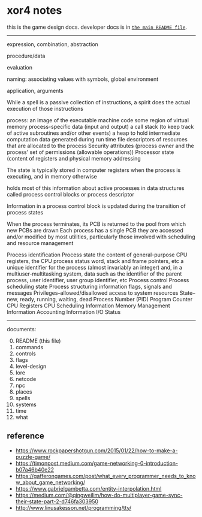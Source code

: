 # xor4 notes 

this is the game design docs.
developer docs is in [`the main README file`](../README.md). 

---


expression, combination, abstraction

procedure/data

evaluation

naming: associating values with symbols, global environment

application,
arguments


While a spell is a passive collection of instructions, a spirit does the actual execution of those instructions

process:
an image of the executable machine code
some region of virtual memory
process-specific data (input and output)
a call stack (to keep track of active subroutines and/or other events)
a heap to hold intermediate computation data generated during run time
file descriptors of resources that are allocated to the process
Security attributes (process owner and the process' set of permissions (allowable operations))
Processor state (content of registers and physical memory addressing

The state is typically stored in computer registers when the process is executing, and in memory otherwise

holds most of this information about active processes in data structures called process control blocks or process descriptor

Information in a process control block is updated during the transition of process states

When the process terminates, its PCB is returned to the pool from which new PCBs are drawn
Each process has a single PCB
they are accessed and/or modified by most utilities, particularly those involved with scheduling and resource management

Process identification
Process state
  the content of general-purpose CPU registers, the CPU process status word, stack and frame pointers, etc
  a unique identifier for the process (almost invariably an integer) and, in a multiuser-multitasking system, data such as the identifier of the parent process, user identifier, user group identifier, etc
Process control
  Process scheduling state
  Process structuring information
  flags, signals and messages
  Privileges–allowed/disallowed access to system resources
  State–new, ready, running, waiting, dead
  Process Number (PID)
  Program Counter
  CPU Registers
  CPU Scheduling Information
  Memory Management Information
  Accounting Information
  I/O Status







---

documents:

0. README (this file)
1. commands
2. controls 
3. flags
4. level-design
5. lore
6. netcode
7. npc
8. places
9. spells
10. systems
11. time
12. what

## reference

- https://www.rockpapershotgun.com/2015/01/22/how-to-make-a-puzzle-game/
- https://timonpost.medium.com/game-networking-0-introduction-b07a46b40e22
- https://gafferongames.com/post/what_every_programmer_needs_to_know_about_game_networking/
- https://www.gabrielgambetta.com/entity-interpolation.html
- https://medium.com/@qingweilim/how-do-multiplayer-game-sync-their-state-part-2-d746fa303950
- http://www.linusakesson.net/programming/tty/